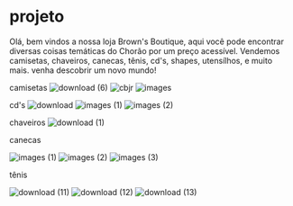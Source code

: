 # projeto
Olá, bem vindos a nossa loja Brown's Boutique, aqui você pode encontrar diversas coisas temáticas do Chorão por um preço acessível.
Vendemos camisetas, chaveiros, canecas, tênis, cd's, shapes, utensílhos, e muito mais. 
venha descobrir um novo mundo!

camisetas
![download (6)](https://github.com/user-attachments/assets/cfc4e523-ef36-47d0-a3f9-c61231886561)
![cbjr](https://github.com/user-attachments/assets/f50b0de2-04c4-4415-b0c0-cc928e3d7176)
![images](https://github.com/user-attachments/assets/5b90babc-e363-4fbf-bca4-18c50271e1a4)

cd's
![download](https://github.com/user-attachments/assets/8dfea72d-015b-4c0a-914a-ba0050b248d5)
![images (1)](https://github.com/user-attachments/assets/54186069-aa89-428a-9285-04751894b3a8)
![images (2)](https://github.com/user-attachments/assets/33527ba3-a77f-4524-9c0e-3b1b1f25def9)

chaveiros
![download (1)](https://github.com/user-attachments/assets/f6f24af0-7549-4c15-bf29-61665af92ac2)


canecas

![images (1)](https://github.com/user-attachments/assets/9c9104d4-63cf-469b-b2f7-3f9702a8deb9)
![images (2)](https://github.com/user-attachments/assets/23cb3135-25d8-43b7-ad4d-ba3db7949318)
![images (3)](https://github.com/user-attachments/assets/c1a155d3-5f40-4dce-8a2d-e84196af6639)

tênis

![download (11)](https://github.com/user-attachments/assets/7504b485-65a9-4787-9617-5aa0823842d2)
![download (12)](https://github.com/user-attachments/assets/4d8b2688-dbf5-47d8-a62d-6b2297507211)
![download (13)](https://github.com/user-attachments/assets/362fb010-3388-47ee-843e-0c480ac5a5a8)

